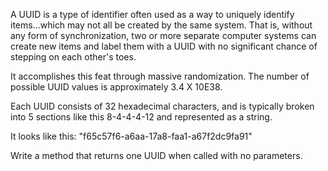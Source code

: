 A UUID is a type of identifier often used as a way to uniquely identify items...which may not all be created by the same system. That is, without any form of synchronization, two or more separate computer systems can create new items and label them with a UUID with no significant chance of stepping on each other's toes.

It accomplishes this feat through massive randomization. The number of possible UUID values is approximately 3.4 X 10E38.

Each UUID consists of 32 hexadecimal characters, and is typically broken into 5 sections like this 8-4-4-4-12 and represented as a string.

It looks like this: "f65c57f6-a6aa-17a8-faa1-a67f2dc9fa91"

Write a method that returns one UUID when called with no parameters.
```ruby






